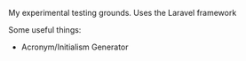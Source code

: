 My experimental testing grounds. Uses the Laravel framework

Some useful things:
* Acronym/Initialism Generator